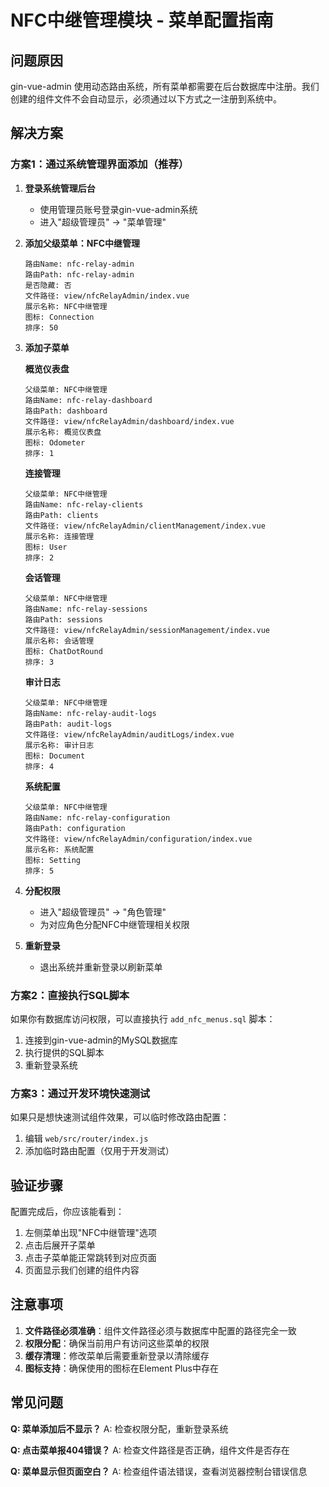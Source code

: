 # NFC中继管理模块 - 菜单配置指南

## 问题原因
gin-vue-admin 使用动态路由系统，所有菜单都需要在后台数据库中注册。我们创建的组件文件不会自动显示，必须通过以下方式之一注册到系统中。

## 解决方案

### 方案1：通过系统管理界面添加（推荐）

1. **登录系统管理后台**
   - 使用管理员账号登录gin-vue-admin系统
   - 进入"超级管理员" -> "菜单管理"

2. **添加父级菜单：NFC中继管理**
   ```
   路由Name: nfc-relay-admin
   路由Path: nfc-relay-admin
   是否隐藏: 否
   文件路径: view/nfcRelayAdmin/index.vue
   展示名称: NFC中继管理
   图标: Connection
   排序: 50
   ```

3. **添加子菜单**

   **概览仪表盘**
   ```
   父级菜单: NFC中继管理
   路由Name: nfc-relay-dashboard
   路由Path: dashboard
   文件路径: view/nfcRelayAdmin/dashboard/index.vue
   展示名称: 概览仪表盘
   图标: Odometer
   排序: 1
   ```

   **连接管理**
   ```
   父级菜单: NFC中继管理
   路由Name: nfc-relay-clients
   路由Path: clients
   文件路径: view/nfcRelayAdmin/clientManagement/index.vue
   展示名称: 连接管理
   图标: User
   排序: 2
   ```

   **会话管理**
   ```
   父级菜单: NFC中继管理
   路由Name: nfc-relay-sessions
   路由Path: sessions
   文件路径: view/nfcRelayAdmin/sessionManagement/index.vue
   展示名称: 会话管理
   图标: ChatDotRound
   排序: 3
   ```

   **审计日志**
   ```
   父级菜单: NFC中继管理
   路由Name: nfc-relay-audit-logs
   路由Path: audit-logs
   文件路径: view/nfcRelayAdmin/auditLogs/index.vue
   展示名称: 审计日志
   图标: Document
   排序: 4
   ```

   **系统配置**
   ```
   父级菜单: NFC中继管理
   路由Name: nfc-relay-configuration
   路由Path: configuration
   文件路径: view/nfcRelayAdmin/configuration/index.vue
   展示名称: 系统配置
   图标: Setting
   排序: 5
   ```

4. **分配权限**
   - 进入"超级管理员" -> "角色管理"
   - 为对应角色分配NFC中继管理相关权限

5. **重新登录**
   - 退出系统并重新登录以刷新菜单

### 方案2：直接执行SQL脚本

如果你有数据库访问权限，可以直接执行 `add_nfc_menus.sql` 脚本：

1. 连接到gin-vue-admin的MySQL数据库
2. 执行提供的SQL脚本
3. 重新登录系统

### 方案3：通过开发环境快速测试

如果只是想快速测试组件效果，可以临时修改路由配置：

1. 编辑 `web/src/router/index.js`
2. 添加临时路由配置（仅用于开发测试）

## 验证步骤

配置完成后，你应该能看到：

1. 左侧菜单出现"NFC中继管理"选项
2. 点击后展开子菜单
3. 点击子菜单能正常跳转到对应页面
4. 页面显示我们创建的组件内容

## 注意事项

1. **文件路径必须准确**：组件文件路径必须与数据库中配置的路径完全一致
2. **权限分配**：确保当前用户有访问这些菜单的权限
3. **缓存清理**：修改菜单后需要重新登录以清除缓存
4. **图标支持**：确保使用的图标在Element Plus中存在

## 常见问题

**Q: 菜单添加后不显示？**
A: 检查权限分配，重新登录系统

**Q: 点击菜单报404错误？**
A: 检查文件路径是否正确，组件文件是否存在

**Q: 菜单显示但页面空白？**
A: 检查组件语法错误，查看浏览器控制台错误信息 